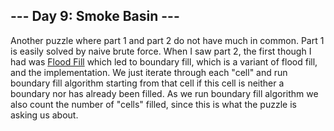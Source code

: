## --- Day 9: Smoke Basin ---

Another puzzle where part 1 and part 2 do not have much in common. Part 1 is easily solved by naive brute force. When I saw part 2, the first though I had was [Flood Fill](https://en.wikipedia.org/wiki/Flood_fill) which led to boundary fill, which is a variant of flood fill, and the implementation. We just iterate through each "cell" and run boundary fill algorithm starting from that cell if this cell is neither a boundary nor has already been filled. As we run boundary fill algorithm we also count the number of "cells" filled, since this is what the puzzle is asking us about.

